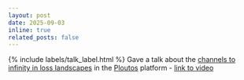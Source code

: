 ```yaml
---
layout: post
date: 2025-09-03 
inline: true
related_posts: false
---
```


{% include labels/talk_label.html %} Gave a talk about the [channels to infinity in loss landscapes](https://arxiv.org/abs/2506.14951) in the [Ploutos](https://app.ploutos.dev/gallery) platform - [link to video](https://app.ploutos.dev/streams/hot-mottled-dog)